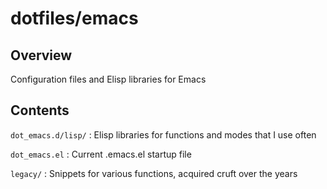# dotfiles/emacs #

## Overview ##

Configuration files and Elisp libraries for Emacs

## Contents ##

`dot_emacs.d/lisp/` : Elisp libraries for functions and modes that I use often

`dot_emacs.el` : Current .emacs.el startup file

`legacy/` : Snippets for various functions, acquired cruft over the years











